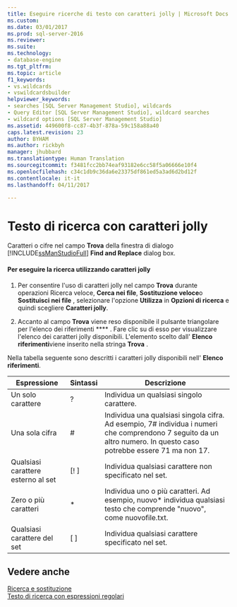 ```yaml
---
title: Eseguire ricerche di testo con caratteri jolly | Microsoft Docs
ms.custom: 
ms.date: 03/01/2017
ms.prod: sql-server-2016
ms.reviewer: 
ms.suite: 
ms.technology:
- database-engine
ms.tgt_pltfrm: 
ms.topic: article
f1_keywords:
- vs.wildcards
- vswildcardsbuilder
helpviewer_keywords:
- searches [SQL Server Management Studio], wildcards
- Query Editor [SQL Server Management Studio], wildcard searches
- wildcard options [SQL Server Management Studio]
ms.assetid: 449600f8-cc87-4b3f-878a-59c158a88a40
caps.latest.revision: 23
author: BYHAM
ms.author: rickbyh
manager: jhubbard
ms.translationtype: Human Translation
ms.sourcegitcommit: f3481fcc2bb74eaf93182e6cc58f5a06666e10f4
ms.openlocfilehash: c34c1db9c36da6e23375df861ed5a3ad6d2bd12f
ms.contentlocale: it-it
ms.lasthandoff: 04/11/2017

---
```

# <a name="search-text-with-wildcards"></a>Testo di ricerca con caratteri jolly
  Caratteri o cifre nel campo **Trova** della finestra di dialogo [!INCLUDE[ssManStudioFull](../../includes/ssmanstudiofull-md.md)] **Find and Replace** dialog box.  
  
#### <a name="to-search-using-wildcards"></a>Per eseguire la ricerca utilizzando caratteri jolly  
  
1.  Per consentire l'uso di caratteri jolly nel campo **Trova** durante operazioni Ricerca veloce, **Cerca nei file**, **Sostituzione veloce**o **Sostituisci nei file** , selezionare l'opzione **Utilizza** in **Opzioni di ricerca** e quindi scegliere **Caratteri jolly**.  
  
2.  Accanto al campo **Trova** viene reso disponibile il pulsante triangolare per l'elenco dei riferimenti **** . Fare clic su di esso per visualizzare l'elenco dei caratteri jolly disponibili. L'elemento scelto dall' **Elenco riferimenti**viene inserito nella stringa **Trova** .  
  
 Nella tabella seguente sono descritti i caratteri jolly disponibili nell' **Elenco riferimenti**.  
  
|Espressione|Sintassi|Descrizione|  
|----------------|------------|-----------------|  
|Un solo carattere|?|Individua un qualsiasi singolo carattere.|  
|Una sola cifra|#|Individua una qualsiasi singola cifra. Ad esempio, 7# individua i numeri che comprendono 7 seguito da un altro numero. In questo caso potrebbe essere 71 ma non 17.|  
|Qualsiasi carattere esterno al set|[! ]|Individua qualsiasi carattere non specificato nel set.|  
|Zero o più caratteri|*|Individua uno o più caratteri. Ad esempio, nuovo* individua qualsiasi testo che comprende "nuovo", come nuovofile.txt.|  
|Qualsiasi carattere del set|[ ]|Individua qualsiasi carattere specificato nel set.|  
  
## <a name="see-also"></a>Vedere anche  
 [Ricerca e sostituzione](../../relational-databases/scripting/search-and-replace.md)   
 [Testo di ricerca con espressioni regolari](../../relational-databases/scripting/search-text-with-regular-expressions.md)  
  
  
